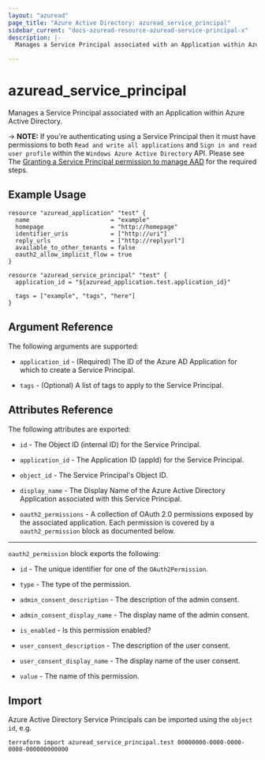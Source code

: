 ```yaml
---
layout: "azuread"
page_title: "Azure Active Directory: azuread_service_principal"
sidebar_current: "docs-azuread-resource-azuread-service-principal-x"
description: |-
  Manages a Service Principal associated with an Application within Azure Active Directory.

---
```


# azuread_service_principal

Manages a Service Principal associated with an Application within Azure Active Directory.

-> **NOTE:** If you're authenticating using a Service Principal then it must have permissions to both `Read and write all applications` and `Sign in and read user profile` within the `Windows Azure Active Directory` API. Please see The [Granting a Service Principal permission to manage AAD](../auth/service_principal_configuration.html) for the required steps. 

## Example Usage

```hcl
resource "azuread_application" "test" {
  name                       = "example"
  homepage                   = "http://homepage"
  identifier_uris            = ["http://uri"]
  reply_urls                 = ["http://replyurl"]
  available_to_other_tenants = false
  oauth2_allow_implicit_flow = true
}

resource "azuread_service_principal" "test" {
  application_id = "${azuread_application.test.application_id}"
  
  tags = ["example", "tags", "here"]
}
```

## Argument Reference

The following arguments are supported:

* `application_id` - (Required) The ID of the Azure AD Application for which to create a Service Principal.

* `tags` - (Optional) A list of tags to apply to the Service Principal.

## Attributes Reference

The following attributes are exported:

* `id` - The Object ID (internal ID) for the Service Principal.

* `application_id` - The Application ID (appId) for the Service Principal.

* `object_id` - The Service Principal's Object ID.

* `display_name` - The Display Name of the Azure Active Directory Application associated with this Service Principal.

* `oauth2_permissions` - A collection of OAuth 2.0 permissions exposed by the associated application. Each permission is covered by a `oauth2_permission` block as documented below.

---

`oauth2_permission` block exports the following:

* `id` - The unique identifier for one of the `OAuth2Permission`.

* `type` - The type of the permission.

* `admin_consent_description` - The description of the admin consent.

* `admin_consent_display_name` - The display name of the admin consent.

* `is_enabled` - Is this permission enabled?

* `user_consent_description` - The description of the user consent.

* `user_consent_display_name` - The display name of the user consent.

* `value` - The name of this permission.

## Import

Azure Active Directory Service Principals can be imported using the `object id`, e.g.

```shell
terraform import azuread_service_principal.test 00000000-0000-0000-0000-000000000000
```
